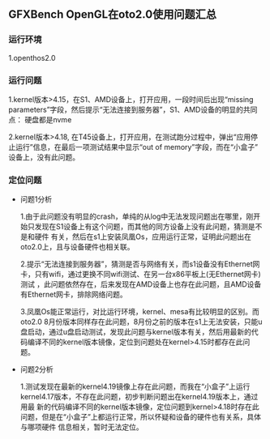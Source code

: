 ## GFXBench OpenGL在oto2.0使用问题汇总

### 运行环境
1.openthos2.0

### 运行问题
1.kernel版本>4.15，在S1、AMD设备上，打开应用，一段时间后出现“missing parameters”字段，然后提示“无法连接到服务器”，S1、AMD设备的明显的共同点：
硬盘都是nvme

2.kernel版本>4.18, 在T45设备上，打开应用，在测试跑分过程中，弹出“应用停止运行”信息，在最后一项测试结果中显示“out of memory”字段，而在“小盒子”
设备上，没有此问题。

### 定位问题
  - 问题1分析
    
    1.由于此问题没有明显的crash，单纯的从log中无法发现问题出在哪里，刚开始只发现在S1设备上有这个问题，而其他的同方设备上没有此问题，猜测是不是和硬件
    有关，然后在s1上安装凤凰Os，应用运行正常，证明此问题出在oto2.0上，且与设备硬件也相关联。
    
    2.提示“无法连接到服务器”，猜测是否与网络有关，而s1设备没有Ethernet网卡，只有wifi，通过更换不同wifi测试、在另一台x86平板上(无Ethernet网卡)测试
    ，此问题依然存在，后来发现在AMD设备上也存在此问题，且AMD设备有Ethernet网卡，排除网络问题。
    
    3.凤凰Os能正常运行，对比运行环境，kernel、mesa有比较明显的区别。而oto2.0 8月份版本同样存在此问题，8月份之前的版本在s1上无法安装，只能u盘启动，通过u盘启动测试，发现此问题与kernel版本有关，然后用最新的代码编译不同的kernel版本镜像，定位到问题处在kernel>4.15时都存在此问题。
    
  - 问题2分析
  
    1.测试发现在最新的kernel4.19镜像上存在此问题，而我在“小盒子”上运行kernel4.17版本，不存在此问题，初步判断问题出在kernel4.19版本上，通过用最
    新的代码编译不同的kernel版本镜像，定位问题到kernel>4.18时存在此问题，但是在“小盒子”上都运行正常，所以怀疑和设备的硬件也有关系，具体与哪项硬件
    信息相关，暂时无法定位。

